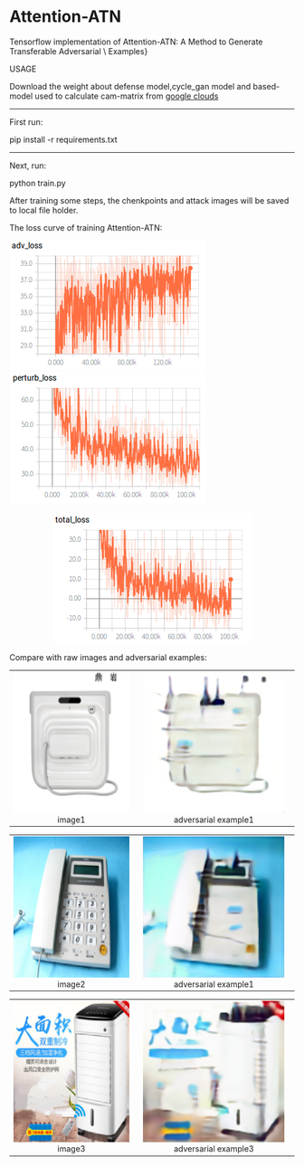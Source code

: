 Attention-ATN
======
Tensorflow implementation of Attention-ATN: A Method to Generate Transferable Adversarial \\
Examples}

USAGE

Download the weight about defense model,cycle_gan model and based-model used to calculate cam-matrix from
[google clouds](https://drive.google.com/drive/folders/1iYP53cRqVhfXXY_eYN-spWFrvhPFD67N "x")

------
First run:

pip install -r requirements.txt

------
Next, run:

python train.py

After training some steps, the chenkpoints and attack images will be saved to local file holder.

The loss curve of training Attention-ATN:

![adv_loss.png](adv_loss.png "image1")
![perturb_loss.png](perturb_loss.png "image2")
<div align=center><img src="total_loss.png"/></div>

Compare with raw images and adversarial examples:

<table>
    <tr>
        <td ><center><img width="250" height="250" src="cam_image/image1.png" >image1 </center></td>
        <td ><center><img width="250" height="250" src="cam_image/1.png"  >adversarial example1 </center></td>
    </tr>
</table>

<table>
    <tr>
        <td><center><img width="250" height="250" src="cam_image/image2.png"  >image2 </center></td>
        <td ><center><img width="250" height="250" src="cam_image/2.png"  >adversarial example1 </center> </td>
    </tr>
</table>

<table>
    <tr>
        <td><center><img width="250" height="250" src="cam_image/image4.png"   >image3 </center></td>
        <td><center><img width="250" height="250" src="cam_image/3.png"  >adversarial example3 </center></td>
    </tr>

</table>



